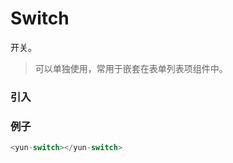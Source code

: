 # Switch
开关。

> 可以单独使用，常用于嵌套在表单列表项组件中。

### 引入

### 例子

``` javascript
<yun-switch></yun-switch>
```